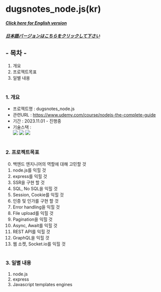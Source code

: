 # dugsnotes_node.js(kr)

##### [Click here for English version](README_EN.md)

##### [日本語バージョンはこちらをクリックして下さい](README_JP.md)

## - 목차 -

1. 개요
2. 프로젝트목표
3. 일별 내용
   </br>
   </br>

### 1. 개요

- 프로젝트명 : dugsnotes_node.js
- 관련URL : https://www.udemy.com/course/nodejs-the-complete-guide
- 기간 : 2023.11.01 - 진행중
- 기술스택 : </br>
  <img src="https://img.shields.io/badge/javascript-F7DF1E?style=for-the-badge&logo=javascript&logoColor=white">
  <img src="https://img.shields.io/badge/node.js-339933?style=for-the-badge&logo=node.js&logoColor=white"> <img src="https://img.shields.io/badge/express-000000?style=for-the-badge&logo=express&logoColor=white">
  </br>
  </br>

### 2. 프로젝트목표

0. 백엔드 엔지니어의 역할에 대해 고민할 것
1. node.js를 익힐 것
2. express를 익힐 것
3. SSR을 구현 할 것
4. SQL, No SQL을 익힐 것
5. Session, Cookie를 익힐 것
6. 인증 및 인가를 구현 할 것
7. Error handling을 익힐 것
8. File upload를 익힐 것
9. Pagination을 익힐 것
10. Async, Await를 익힐 것
11. REST API를 익힐 것
12. GraphQL을 익힐 것
13. 웹 소켓, Socket.io를 익힐 것
    </br>
    </br>

### 3. 일별 내용 </br>

1. node.js
2. express
3. Javascript templates engines
